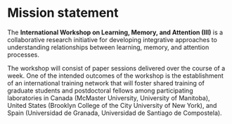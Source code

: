 # Mission statement

The **International Workshop on Learning, Memory, and Attention (III)** is
a collaborative research initiative for developing integrative
approaches to understanding relationships between learning, memory, and
attention processes. 

The workshop will consist of paper sessions
delivered over the course of a week.  One of the intended outcomes of
the workshop is the establishment of an international training network
that will foster shared training of graduate students and postdoctoral
fellows among participating laboratories in Canada (McMaster
University, University of Manitoba), United States (Brooklyn College of the City University of New York),
and Spain (Universidad de Granada, Universidad de Santiago de
Compostela).
